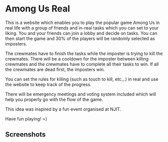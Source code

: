 # Among Us Real

This is a website which enables you to play the popular game Among Us in real life with a group of friends and in-real tasks which you can set to your liking.
You and your friends can join a lobby and decide on tasks. You can then start the game and 30% of the players will be randomly selected as imposters.

The crewmates have to finish the tasks while the imposter is trying to kill the crewmates. There will be a cooldown for the imposter between killing crewmates and the crewmates have to complete all their tasks to win. If all the crewmates are dead first, the imposters win.

You can set the rules for killing (such as touch to kill, etc.,.) in real and use the website to keep track of the progress.

There will be emergency meetings and voting system included which will help you properly go with the flow of the game.

This idea was inspired by a fun event organised at NJIT.

Have fun playing! =)

## Screenshots

